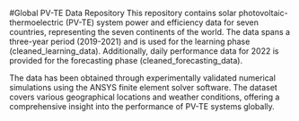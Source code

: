 #Global PV-TE Data Repository
This repository contains solar photovoltaic-thermoelectric (PV-TE) system power and efficiency data for seven countries, representing the seven continents of the world. The data spans a three-year period (2019-2021) and is used for the learning phase (cleaned_learning_data). Additionally, daily performance data for 2022 is provided for the forecasting phase (cleaned_forecasting_data).

The data has been obtained through experimentally validated numerical simulations using the ANSYS finite element solver software. The dataset covers various geographical locations and weather conditions, offering a comprehensive insight into the performance of PV-TE systems globally.
